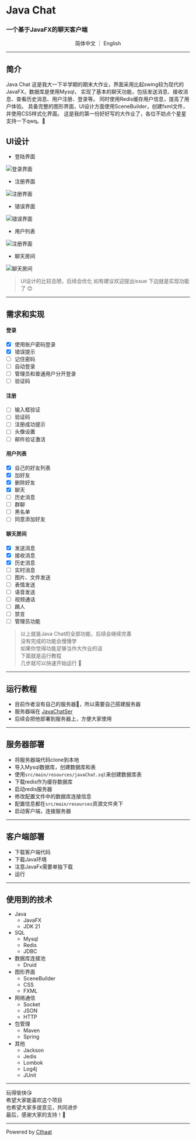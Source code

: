 # Java Chat
### 一个基于**JavaFX**的聊天客户端 

<p align="center">
  简体中文
  ｜
  <a herf="https://github.com/Cthaat/JavaChat/blob/master/README.md"> English </a>
</p>

---

## 简介

Java Chat 这是我大一下半学期的期末大作业，界面采用比起swing较为现代的JavaFX，数据库是使用Mysql，
实现了基本的聊天功能，包括发送消息、接收消息、查看历史消息、用户注册、登录等。
同时使用Redis缓存用户信息，提高了用户体验。
具备完整的图形界面，UI设计方面使用SceneBuilder，创建fxml文件，并使用CSS样式化界面。
这是我的第一份好好写的大作业了，各位不妨点个星星支持一下qwq。🤣

## UI设计

 - 登陆界面 <br/>
 
![登录界面](https://github.com/Cthaat/JavaChat/blob/master/src/main/resources/runTimePic/logIn.png)

 - 注册界面 <br/>

![注册界面](https://github.com/Cthaat/JavaChat/blob/master/src/main/resources/runTimePic/logUp.png)

 - 错误界面 <br/>

 ![错误界面](https://github.com/Cthaat/JavaChat/blob/master/src/main/resources/runTimePic/logInErroe.png)

 - 用户列表 <br/>

![注册界面](https://github.com/Cthaat/JavaChat/blob/master/src/main/resources/runTimePic/main.png)

 - 聊天房间 <br/>

 ![聊天房间](https://github.com/Cthaat/JavaChat/blob/master/src/main/resources/runTimePic/chatRoomP.png)

> UI设计的比较丑陋，后续会优化
> 如有建议欢迎提出issue
> 下边就是实现功能了 😊

---

## 需求和实现

#### 登录
 
 - [x] 使用账户密码登录
 - [x] 错误提示
 - [ ] 记住密码
 - [ ] 自动登录
 - [ ] 管理员和普通用户分开登录
 - [ ] 验证码

#### 注册

 - [ ] 输入框验证
 - [ ] 验证码
 - [ ] 注册成功提示
 - [ ] 头像设置
 - [ ] 邮件验证激活

#### 用户列表

 - [x] 自己的好友列表
 - [x] 加好友
 - [x] 删除好友
 - [x] 聊天
 - [ ] 历史消息
 - [ ] 群聊
 - [ ] 黑名单
 - [ ] 同意添加好友

#### 聊天房间

 - [x] 发送消息
 - [x] 接收消息
 - [x] 历史消息
 - [ ] 实时消息
 - [ ] 图片、文件发送
 - [ ] 表情发送
 - [ ] 语音发送
 - [ ] 视频通话
 - [ ] 踢人
 - [ ] 禁言
 - [ ] 管理员功能

> 以上就是Java Chat的全部功能，后续会继续完善 <br/>
> 没有完成的功能会慢慢学 <br/>
> 如果你觉得功能足够当作大作业的话 <br/>
> 下面就是运行教程 <br/>
> 几步就可以快速开始运行 🥰 <br/>

---

## 运行教程

 - 目前作者没有自己的服务器🙁，所以需要自己搭建服务器
 - 服务器端在 <a href="https://github.com/Cthaat/JavaChatSer" target="_blank">JavaChatSer</a>
 - 后续会把他部署到服务器上，方便大家使用

--- 

## 服务器部署


 - 将服务器端代码clone到本地
 - 导入Mysql数据库，创建数据库和表
 - 使用`src/main/resources/javaChat.sql`来创建数据库表
 - 下载redis作为缓存数据库
 - 启动redis服务器
 - 修改配置文件中的数据库连接信息
 - 配置信息都在`src/main/resources`资源文件夹下
 - 启动客户端，连接服务器

---

## 客户端部署

 - 下载客户端代码
 - 下载Java环境
 - 注意JavaFx需要单独下载
 - 运行


--- 

## 使用到的技术

 - Java
   - JavaFX
   - JDK 21
 - SQL
   - Mysql
   - Redis
   - JDBC
 - 数据库连接池
   - Druid
 - 图形界面
   - SceneBuilder
   - CSS
   - FXML
 - 网络通信
   - Socket
   - JSON
   - HTTP
 - 包管理
   - Maven
   - Spring
 - 其他
   - Jackson
   - Jedis
   - Lombok
   - Log4j
   - JUnit
---

 玩得愉快😘 <br/>
 希望大家能喜欢这个项目 <br/>
 也希望大家多提意见，共同进步 <br/>
 最后，感谢大家的支持！🤗

---

Powered by [Cthaat](https://github.com/Cthaat)


























